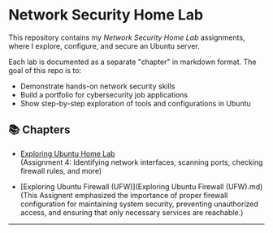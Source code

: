 # Network Security Home Lab

This repository contains my *Network Security Home Lab* assignments, where I explore, configure, and secure an Ubuntu server.  

Each lab is documented as a separate "chapter" in markdown format. The goal of this repo is to:
- Demonstrate hands-on network security skills
- Build a portfolio for cybersecurity job applications
- Show step-by-step exploration of tools and configurations in Ubuntu

## 📚 Chapters
- [Exploring Ubuntu Home Lab](Exploring_Ubuntu_Home_Lab.md)  
(Assignment 4: Identifying network interfaces, scanning ports, checking firewall rules, and more)

- [Exploring Ubuntu Firewall (UFW)](Exploring Ubuntu Firewall (UFW).md)
  (This Assignent emphasized the importance of proper firewall configuration for maintaining system security, preventing unauthorized access, and ensuring that only necessary services are reachable.)

---
